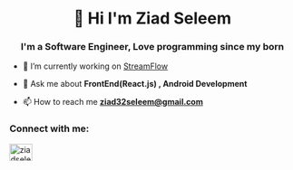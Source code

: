 <h1 align="center"> 👋 Hi I'm Ziad Seleem</h1>
<h3 align="center">I'm a Software Engineer, Love programming since my born</h3>

- 🔭 I’m currently working on [StreamFlow](https://github.com/ziad328/Stream_Flow)

- 💬 Ask me about **FrontEnd(React.js) , Android Development**

- 📫 How to reach me **ziad32seleem@gmail.com**

<h3 align="left">Connect with me:</h3>
<p align="left">
<a href="https://www.linkedin.com/in/ziadseleem" target="blank"><img align="center" src="https://raw.githubusercontent.com/rahuldkjain/github-profile-readme-generator/master/src/images/icons/Social/linked-in-alt.svg" alt="ziadseleem" height="30" width="40" /></a>
</p>


